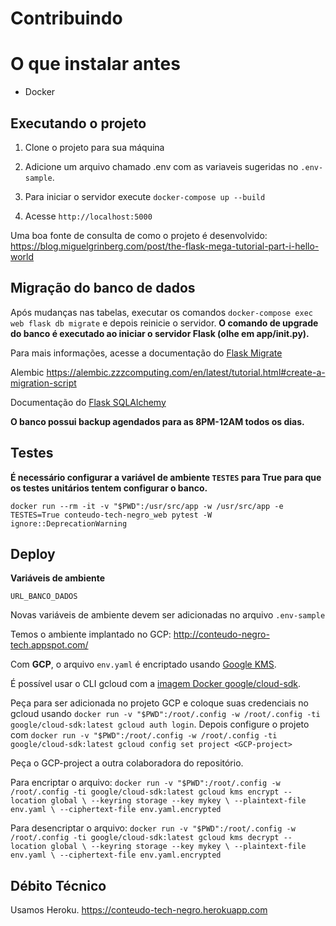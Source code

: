# Contribuindo

# O que instalar antes

- Docker

## Executando o projeto

1. Clone o projeto para sua máquina

2. Adicione um arquivo chamado .env com as variaveis sugeridas no `.env-sample`.

3. Para iniciar o servidor execute `docker-compose up --build`

4. Acesse `http://localhost:5000`

Uma boa fonte de consulta de como o projeto é desenvolvido: https://blog.miguelgrinberg.com/post/the-flask-mega-tutorial-part-i-hello-world

## Migração do banco de dados

Após mudanças nas tabelas, executar os comandos `docker-compose exec web flask db migrate` e depois reinicie o servidor. **O comando de upgrade do banco é executado ao iniciar o servidor Flask (olhe em app/__init__.py).**

Para mais informações, acesse a documentação do [Flask Migrate](https://flask-migrate.readthedocs.io/en/latest/)

Alembic https://alembic.zzzcomputing.com/en/latest/tutorial.html#create-a-migration-script

Documentação do [Flask SQLAlchemy](http://flask-sqlalchemy.pocoo.org/2.1/)

**O banco possui backup agendados para as 8PM-12AM todos os dias.**

## Testes

**É necessário configurar a variável de ambiente `TESTES` para True para que os testes unitários tentem configurar o banco.** 

`docker run --rm -it -v "$PWD":/usr/src/app -w /usr/src/app -e TESTES=True conteudo-tech-negro_web pytest -W ignore::DeprecationWarning`

## Deploy

**Variáveis de ambiente**

`URL_BANCO_DADOS`

Novas variáveis de ambiente devem ser adicionadas no arquivo `.env-sample`

Temos o ambiente implantado no GCP: http://conteudo-negro-tech.appspot.com/

Com **GCP**, o arquivo `env.yaml` é encriptado usando [Google KMS](https://cloud.google.com/kms/).

É possível usar o CLI gcloud com a [imagem Docker google/cloud-sdk](https://hub.docker.com/r/google/cloud-sdk).

Peça para ser adicionada no projeto GCP e coloque suas credenciais no gcloud usando `docker run -v "$PWD":/root/.config -w /root/.config -ti google/cloud-sdk:latest gcloud auth login`. Depois configure o projeto com `docker run -v "$PWD":/root/.config -w /root/.config -ti google/cloud-sdk:latest gcloud config set project <GCP-project>`

Peça o GCP-project a outra colaboradora do repositório.

Para encriptar o arquivo: `docker run -v "$PWD":/root/.config -w /root/.config -ti google/cloud-sdk:latest gcloud kms encrypt --location global \
  --keyring storage --key mykey \
  --plaintext-file env.yaml \
  --ciphertext-file env.yaml.encrypted`
  
Para desencriptar o arquivo: `docker run -v "$PWD":/root/.config -w /root/.config -ti google/cloud-sdk:latest gcloud kms decrypt --location global \
  --keyring storage --key mykey \
  --plaintext-file env.yaml \
  --ciphertext-file env.yaml.encrypted`

## Débito Técnico

Usamos Heroku.
https://conteudo-tech-negro.herokuapp.com


